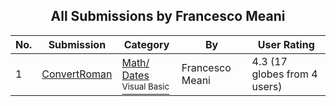 ﻿<div align="center">

## All Submissions by Francesco Meani

</div>

No.  | Submission | Category | By   | User Rating
---- | ---------- | -------- | ---- | -----------
1 | [ConvertRoman<br />](https://github.com/Planet-Source-Code/francesco-meani-convertroman__1-1092) | [Math/ Dates<br /><sup>Visual Basic</sup>](../ByCategory/math-dates__1-37.md) | Francesco Meani | 4.3 (17 globes from 4 users)
